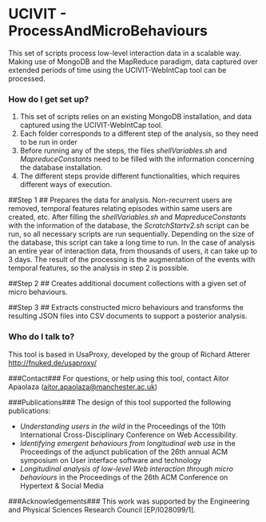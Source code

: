 # UCIVIT - ProcessAndMicroBehaviours #

This set of scripts process low-level interaction data in a scalable way. Making use of MongoDB and the MapReduce paradigm, data captured over extended periods of time using the UCIVIT-WebIntCap tool can be processed.


### How do I get set up? ###

1. This set of scripts relies on an existing MongoDB installation, and data captured using the UCIVIT-WebIntCap tool.
2. Each folder corresponds to a different step of the analysis, so they need to be run in order
3. Before running any of the steps, the files *shellVariables.sh* and *MapreduceConstants* need to be filled with the information concerning the database installation.
4. The different steps provide different functionalities, which requires different ways of execution.

##Step 1 ##
Prepares the data for analysis. Non-recurrent users are removed, temporal features relating episodes within same users are created, etc.
After filling the *shellVariables.sh* and *MapreduceConstants* with the information of the database, the *ScratchStartv2.sh* script can be run, so all necessary scripts are run sequentially. Depending on the size of the database, this script can take a long time to run. In the case of analysis an entire year of interaction data, from thousands of users, it can take up to 3 days.
The result of the processing is the augmentation of the events with temporal features, so the analysis in step 2 is possible.

##Step 2 ##
Creates additional document collections with a given set of micro behaviours.

##Step 3 ##
Extracts constructed micro behaviours and transforms the resulting JSON files into CSV documents to support a posterior analysis.



### Who do I talk to? ###

This tool is based in UsaProxy, developed by the group of Richard Atterer http://fnuked.de/usaproxy/


###Contact###
For questions, or help using this tool, contact Aitor Apaolaza (aitor.apaolaza@manchester.ac.uk)

###Publications###
The design of this tool supported the following publications:
* *Understanding users in the wild* in the Proceedings of the 10th International Cross-Disciplinary Conference on Web Accessibility.
* *Identifying emergent behaviours from longitudinal web use* in the Proceedings of the adjunct publication of the 26th annual ACM symposium on User interface software and technology
* *Longitudinal analysis of low-level Web interaction through micro behaviours* in the Proceedings of the 26th ACM Conference on Hypertext & Social Media

###Acknowledgements###
This work was supported by the Engineering and Physical Sciences Research Council [EP/I028099/1].